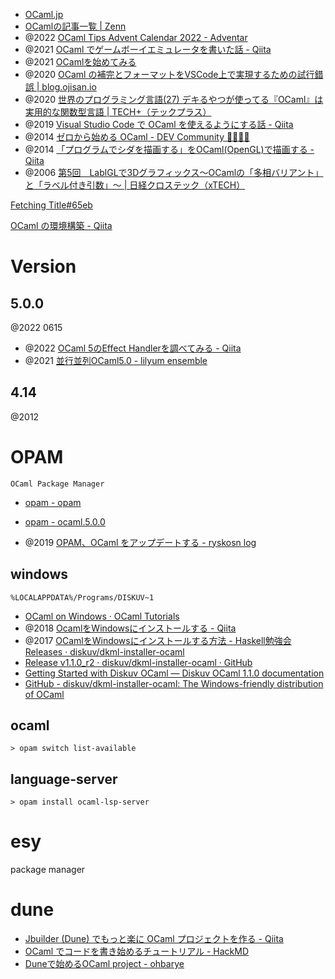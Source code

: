 - [OCaml.jp](http://ocaml.jp/)
- [OCamlの記事一覧 | Zenn](https://zenn.dev/topics/ocaml)
- @2022 [OCaml Tips Advent Calendar 2022 - Adventar](https://adventar.org/calendars/8396)
- @2021 [OCaml でゲームボーイエミュレータを書いた話 - Qiita](https://qiita.com/linoscope/items/244d931aaae07df2c27e)
- @2021 [OCamlを始めてみる](https://tars0x9752.com/posts/try-ocaml)
- @2020 [OCaml の補完とフォーマットをVSCode上で実現するための試行錯誤 | blog.ojisan.io](https://blog.ojisan.io/ocaml-lsp-vscode/)
- @2020 [世界のプログラミング言語(27) デキるやつが使ってる『OCaml』は実用的な関数型言語 | TECH+（テックプラス）](https://news.mynavi.jp/techplus/article/programinglanguageoftheworld-27/)
- @2019 [Visual Studio Code で OCaml を使えるようにする話 - Qiita](https://qiita.com/denkiuo604/items/89f6159a5f5a114b0bc0)
- @2014 [ゼロから始める OCaml - DEV Community 👩‍💻👨‍💻](https://dev.to/szktty/ocaml-1o28)
- @2014 [「プログラムでシダを描画する」をOCaml(OpenGL)で描画する - Qiita](https://qiita.com/kjunichi/items/03d821ae2cb742d811bf)
- @2006 [第5回　LablGLで3Dグラフィックス～OCamlの「多相バリアント」と「ラベル付き引数」～ | 日経クロステック（xTECH）](https://xtech.nikkei.com/it/article/COLUMN/20061212/256657/)

[Fetching Title#65eb](https://o1-labs.github.io/ocamlbyexample/basics-hello-world.html)

[OCaml の環境構築 - Qiita](https://qiita.com/zenwerk/items/7bc6177adcbeb6990e60)

# Version
## 5.0.0
@2022 0615
- @2022 [OCaml 5のEffect Handlerを調べてみる - Qiita](https://qiita.com/hayao0727/items/92b8e71b9305765b3458)
- @2021 [並行並列OCaml5.0 - lilyum ensemble](https://nymphium.github.io/2021/12/12/ocaml-5_0.html)

## 4.14
@2012

# OPAM
`OCaml Package Manager`

- [opam - opam](https://opam.ocaml.org/)
- [opam - ocaml.5.0.0](https://opam.ocaml.org/packages/ocaml/ocaml.5.0.0/)

- @2019 [OPAM、OCaml をアップデートする - ryskosn log](https://ryskosn.hatenadiary.com/entry/2019/03/21/181524)

## windows
`%LOCALAPPDATA%/Programs/DISKUV~1`
- [OCaml on Windows · OCaml Tutorials](https://ocaml.org/docs/ocaml-on-windows)
- @2018 [OcamlをWindowsにインストールする - Qiita](https://qiita.com/angeart/items/ba9721245558781e30d4)
- @2017 [OCamlをWindowsにインストールする方法 - Haskell勉強会](https://haskell.hatenablog.com/entry/How-to-install-OCaml-on-Windows)
[Releases · diskuv/dkml-installer-ocaml](https://github.com/diskuv/dkml-installer-ocaml/releases)
- [Release v1.1.0_r2 · diskuv/dkml-installer-ocaml · GitHub](https://github.com/diskuv/dkml-installer-ocaml/releases/tag/v1.1.0_r2)
- [Getting Started with Diskuv OCaml — Diskuv OCaml 1.1.0 documentation](https://diskuv-ocaml.gitlab.io/distributions/dkml/)
- [GitHub - diskuv/dkml-installer-ocaml: The Windows-friendly distribution of OCaml](https://github.com/diskuv/dkml-installer-ocaml#readme)

## ocaml

```
> opam switch list-available
```

## language-server

```
> opam install ocaml-lsp-server
```

# esy
package manager

# dune
- [Jbuilder (Dune) でもっと楽に OCaml プロジェクトを作る - Qiita](https://qiita.com/keigoi/items/a68298fcd39322004fed)
- [OCaml でコードを書き始めるチュートリアル - HackMD](https://hackmd.io/@anqou/HkyLTTKPs)
- [Duneで始めるOCaml project - ohbarye](https://scrapbox.io/ohbarye/Dune%E3%81%A7%E5%A7%8B%E3%82%81%E3%82%8BOCaml_project)
